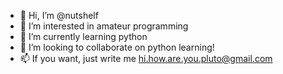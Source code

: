 - 👋 Hi, I’m @nutshelf
- 👀 I’m interested in amateur programming
- 🌱 I’m currently learning python
- 💞️ I’m looking to collaborate on python learning!
- 📫 If you want, just write me hi.how.are.you.pluto@gmail.com

